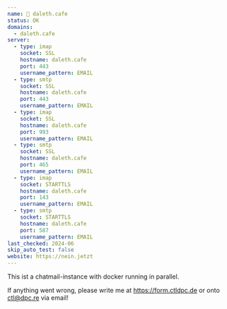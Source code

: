 ```yaml
---
name: 🌈 daleth.cafe
status: OK
domains: 
  - daleth.cafe
server:
  - type: imap
    socket: SSL
    hostname: daleth.cafe
    port: 443
    username_pattern: EMAIL
  - type: smtp
    socket: SSL
    hostname: daleth.cafe
    port: 443
    username_pattern: EMAIL
  - type: imap
    socket: SSL
    hostname: daleth.cafe
    port: 993
    username_pattern: EMAIL
  - type: smtp
    socket: SSL
    hostname: daleth.cafe
    port: 465
    username_pattern: EMAIL
  - type: imap
    socket: STARTTLS
    hostname: daleth.cafe
    port: 143
    username_pattern: EMAIL
  - type: smtp
    socket: STARTTLS
    hostname: daleth.cafe
    port: 587
    username_pattern: EMAIL
last_checked: 2024-06
skip_auto_test: false
website: https://nein.jetzt
---
```

This ist a chatmail-instance with docker running in parallel. 

If anything went wrong, please write me at <https://form.ctldpc.de> or onto [ctl@dpc.re](mailto:ctl@dpc.re) via email!
